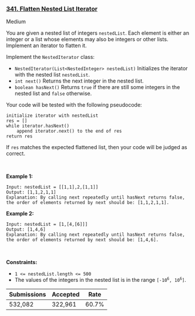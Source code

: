 ### [341. Flatten Nested List Iterator](https://leetcode.com/problems/flatten-nested-list-iterator/)

Medium

You are given a nested list of integers `` nestedList ``. Each element is either an integer or a list whose elements may also be integers or other lists. Implement an iterator to flatten it.

Implement the `` NestedIterator `` class:

*   `` NestedIterator(List<NestedInteger> nestedList) `` Initializes the iterator with the nested list `` nestedList ``.
*   `` int next() `` Returns the next integer in the nested list.
*   `` boolean hasNext() `` Returns `` true `` if there are still some integers in the nested list and `` false `` otherwise.

Your code will be tested with the following pseudocode:

```
initialize iterator with nestedList
res = []
while iterator.hasNext()
    append iterator.next() to the end of res
return res
```

If `` res `` matches the expected flattened list, then your code will be judged as correct.

 

__Example 1:__

```
Input: nestedList = [[1,1],2,[1,1]]
Output: [1,1,2,1,1]
Explanation: By calling next repeatedly until hasNext returns false, the order of elements returned by next should be: [1,1,2,1,1].
```

__Example 2:__

```
Input: nestedList = [1,[4,[6]]]
Output: [1,4,6]
Explanation: By calling next repeatedly until hasNext returns false, the order of elements returned by next should be: [1,4,6].
```

 

__Constraints:__

*   `` 1 <= nestedList.length <= 500 ``
*   The values of the integers in the nested list is in the range <code>[-10<sup>6</sup>, 10<sup>6</sup>]</code>.

| Submissions    | Accepted     | Rate   |
| -------------- | ------------ | ------ |
| 532,082 | 322,961 | 60.7% |